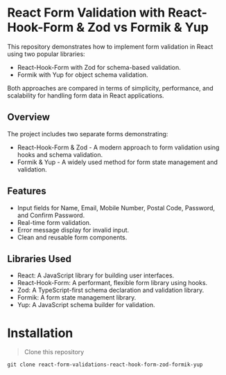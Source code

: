 # React Form Validation with React-Hook-Form & Zod vs Formik & Yup

This repository demonstrates how to implement form validation in React using two popular libraries:

- React-Hook-Form with Zod for schema-based validation.
- Formik with Yup for object schema validation.

Both approaches are compared in terms of simplicity, performance, and scalability for handling form data in React applications.

## Overview

The project includes two separate forms demonstrating:

- React-Hook-Form & Zod - A modern approach to form validation using hooks and schema validation.
- Formik & Yup - A widely used method for form state management and validation.

## Features

- Input fields for Name, Email, Mobile Number, Postal Code, Password, and Confirm Password.
- Real-time form validation.
- Error message display for invalid input.
- Clean and reusable form components.

## Libraries Used

- React: A JavaScript library for building user interfaces.
- React-Hook-Form: A performant, flexible form library using hooks.
- Zod: A TypeScript-first schema declaration and validation library.
- Formik: A form state management library.
- Yup: A JavaScript schema builder for validation.

# Installation

> Clone this repository

```
git clone react-form-validations-react-hook-form-zod-formik-yup

```
